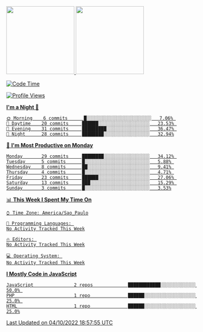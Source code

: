 <div>
<a href="https://github.com/gustavoalvees">
<img height="180em" src="https://github-readme-stats.vercel.app/api/top-langs/?username=gustavoalvees&layout=compact&langs_count=7&theme=dracula"/>
<img height="180em" src="https://github-readme-stats.vercel.app/api?username=gustavoalvees&show_icons=true&theme=dracula&include_all_commits=true&count_private=true"/>
</div>

  
<!--START_SECTION:waka-->
![Code Time](http://img.shields.io/badge/Code%20Time-1%20hr%2041%20mins-blue)

![Profile Views](http://img.shields.io/badge/Profile%20Views-0-blue)

**I'm a Night 🦉** 

```text
🌞 Morning    6 commits      █░░░░░░░░░░░░░░░░░░░░░░░░   7.06% 
🌆 Daytime    20 commits     ██████░░░░░░░░░░░░░░░░░░░   23.53% 
🌃 Evening    31 commits     █████████░░░░░░░░░░░░░░░░   36.47% 
🌙 Night      28 commits     ████████░░░░░░░░░░░░░░░░░   32.94%

```
📅 **I'm Most Productive on Monday** 

```text
Monday       29 commits     ████████░░░░░░░░░░░░░░░░░   34.12% 
Tuesday      5 commits      █░░░░░░░░░░░░░░░░░░░░░░░░   5.88% 
Wednesday    8 commits      ██░░░░░░░░░░░░░░░░░░░░░░░   9.41% 
Thursday     4 commits      █░░░░░░░░░░░░░░░░░░░░░░░░   4.71% 
Friday       23 commits     ██████░░░░░░░░░░░░░░░░░░░   27.06% 
Saturday     13 commits     ███░░░░░░░░░░░░░░░░░░░░░░   15.29% 
Sunday       3 commits      █░░░░░░░░░░░░░░░░░░░░░░░░   3.53%

```


📊 **This Week I Spent My Time On** 

```text
⌚︎ Time Zone: America/Sao_Paulo

💬 Programming Languages: 
No Activity Tracked This Week

🔥 Editors: 
No Activity Tracked This Week

💻 Operating System: 
No Activity Tracked This Week

```

**I Mostly Code in JavaScript** 

```text
JavaScript               2 repos             ████████████░░░░░░░░░░░░░   50.0% 
PHP                      1 repo              ██████░░░░░░░░░░░░░░░░░░░   25.0% 
HTML                     1 repo              ██████░░░░░░░░░░░░░░░░░░░   25.0%

```



 Last Updated on 04/10/2022 18:57:55 UTC
<!--END_SECTION:waka-->
